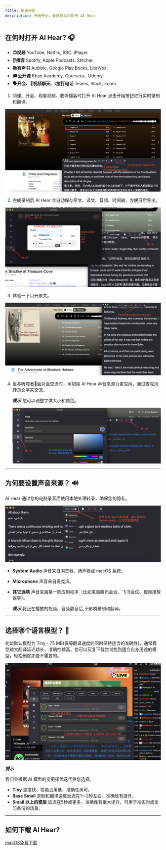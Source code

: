 ```yaml
---
title: 快速开始
description: 快速开始，最简启动和使用 AI Hear
---
```


## 在何时打开 AI Hear? 🎧
- **📺视频** YouTube, Netflix, BBC, iPlayer.
- **👂播客** Spotify, Apple Podcasts, Stitcher.
- **📚有声书** Audible, Google Play Books, LibriVox.
- **🎓公开课** Khan Academy, Coursera、Udemy.
- **🗣️开会、💬视频聊天、📞接打电话** Teams, Slack, Zoom.

1. 网课、开会、观看视频、收听播客时打开 AI Hear 点击开始按钮进行实时录制和翻译。

![AI Hear 主界面运行](../../../../assets/images/cnquickstart01.webp)

2. 完成录制后 AI Hear 会自动保存原文、译文、音频、时间轴，方便日后导出。

![保存与导出](../../../../assets/images/cnquickstart02.webp)

3. 体验一下只开原文。

![只开原文](../../../../assets/images/cnquickstart07.webp)

4. 当与听障者🧏面对面交流时，可切换 AI Hear 声音来源为麦克风，通过麦克风转录文字来交流。

    ***提示*** 您可以调整字体大小和颜色。

   ![调整字体](../../../../assets/images/cnquickstart04.webp)

---
## 为何要设置声音来源？ 🔊
AI Hear 通过您的电脑录音后使用本地处理转录，确保您的隐私。

![设置声音来源](../../../../assets/images/cnquickstart03.webp)


- **System Audio** 声音来自浏览器、扬声器或 macOS 系统。
- **Microphone** 声音来自麦克风。
- **其它选项** 声音来自某一款应用程序（比如来自腾讯会议、飞书会议、视频播放器等）。

    ***提示*** 将正在播放的视频、音频静音后,不影响录制和翻译。

---

## 选择哪个语言模型？ 🤖
初始默认模型为 Tiny - 75 MB(保障翻译速度的同时保持适当的准确性)，通常模型越大翻译延迟越长，准确性越高，您可以反复下载尝试找到适合自身用途的模型，轻松删除那些不需要的。

![设置声音来源](../../../../assets/images/cnquickstart06.webp)

***提示*** 

我们会根据 AI 模型的变更择优迭代供您选择。
- **Tiny** 速度快、性能占用低、准确性尚可。
- **Base Small** 录制和翻译速度延迟在1～2秒左右，准确性有提升。
- **Small 以上的模型** 延迟在5秒或更多，准确性有很大提升，可用于准实时或复习备份的场景。

---

## 如何下载 AI Hear?
 [macOS免费下载](https://apps.apple.com/app/ai-hear/id6497877058) 